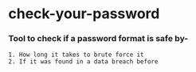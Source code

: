 # check-your-password

### Tool to check if a password format is safe by- 
    1. How long it takes to brute force it
    2. If it was found in a data breach before
